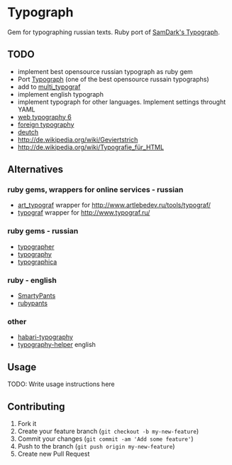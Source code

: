 # Typograph

Gem for typographing russian texts. Ruby port of [SamDark's Typograph](https://github.com/samdark/Typograph).

## TODO
 - implement best opensource russian typograph as ruby gem
  - Port [Typograph](https://github.com/samdark/Typograph) (one of the best opensource russain typographs)
 - add to [multi_typograf](https://github.com/stereobooster/multi_typograf)
 - implement english typograph
 - implement typograph for other languages. Implement settings throught YAML
  - [web typography 6](http://habrahabr.ru/post/25958/)
  - [foreign typography](http://habrahabr.ru/post/117142/)
  - [deutch](http://habrahabr.ru/post/12742/)
  - http://de.wikipedia.org/wiki/Geviertstrich
  - http://de.wikipedia.org/wiki/Typografie_für_HTML

## Alternatives

### ruby gems, wrappers for online services - russian
 - [art_typograf](https://github.com/stereobooster/art_typograf) wrapper for http://www.artlebedev.ru/tools/typograf/
 - [typograf](https://github.com/stereobooster/typograf) wrapper for http://www.typograf.ru/

### ruby gems - russian
 - [typographer](https://github.com/brain-geek/typographer)
 - [typography](https://github.com/antonversal/typography)
 - [typographica](https://github.com/akolosov/typographica)

### ruby - english
 - [SmartyPants](http://rubydoc.info/gems/redcarpet/2.1.1/Redcarpet/Render/SmartyPants)
 - [rubypants](https://github.com/jmcnevin/rubypants)

### other
 - [habari-typography](https://github.com/ahutchings/habari-typography)
 - [typography-helper](https://github.com/hunter/typography-helper) english

## Usage

TODO: Write usage instructions here

## Contributing

1. Fork it
2. Create your feature branch (`git checkout -b my-new-feature`)
3. Commit your changes (`git commit -am 'Add some feature'`)
4. Push to the branch (`git push origin my-new-feature`)
5. Create new Pull Request
